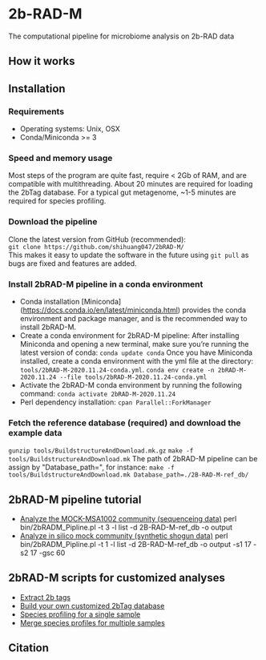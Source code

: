 # 2b-RAD-M
The computational pipeline for microbiome analysis on 2b-RAD data

## How it works
 
## Installation
 ### Requirements
 * Operating systems: Unix, OSX
 * Conda/Miniconda >= 3
 ### Speed and memory usage
 Most steps of the program are quite fast, require < 2Gb of RAM, and are compatible with multithreading. About 20 minutes are required for loading the 2bTag     database. For a typical gut metagenome, ~1-5 minutes are required for species profiling.
 ### Download the pipeline
 Clone the latest version from GitHub (recommended):  
`git clone https://github.com/shihuang047/2bRAD-M/`  
 This makes it easy to update the software in the future using `git pull` as bugs are fixed and features are added.
 ### Install 2bRAD-M pipeline in a conda environment 
 * Conda installation
   [Miniconda] (https://docs.conda.io/en/latest/miniconda.html) provides the conda environment and package manager, and is the recommended way to install 2bRAD-M. 
 * Create a conda environment for 2bRAD-M pipeline:
   After installing Miniconda and opening a new terminal, make sure you’re running the latest version of conda:
   `conda update conda`
   Once you have Miniconda installed, create a conda environment with the yml file at the directory: `tools/2bRAD-M-2020.11.24-conda.yml`.
   `conda env create -n 2bRAD-M-2020.11.24 --file tools/2bRAD-M-2020.11.24-conda.yml`
 * Activate the 2bRAD-M conda environment by running the following command:
   `conda activate 2bRAD-M-2020.11.24`
 * Perl dependency installation:
   `cpan Parallel::ForkManager`
   
 ### Fetch the reference database (required) and download the example data
 `gunzip tools/BuildstructureAndDownload.mk.gz`
 `make -f tools/BuildstructureAndDownload.mk`
 The path of 2bRAD-M pipeline can be assign by "Database_path=", for instance:
 `make -f tools/BuildstructureAndDownload.mk Database_path=./2B-RAD-M-ref_db/`
 
## 2bRAD-M pipeline tutorial
 * [Analyze the MOCK-MSA1002 community (sequenceing data)](docs/analyze_mock.md)
 perl bin/2bRADM_Pipline.pl -t 3 -l list -d 2B-RAD-M-ref_db -o output
 * [Analyze in silico mock community (synthetic shogun data)](docs/snp_diversity.md)
 perl bin/2bRADM_Pipline.pl -t 1 -l list -d 2B-RAD-M-ref_db -o output -s1 17 -s2 17 -gsc 60
 
## 2bRAD-M scripts for customized analyses 
 * [Extract 2b tags](docs/extract_2b.md)
 * [Build your own customized 2bTag database](docs/build_db.md)
 * [Species profiling for a single sample](doc/profile_single_sample.md)
 * [Merge species profiles for multiple samples](doc/profile_single_sample.md)
 
## Citation

